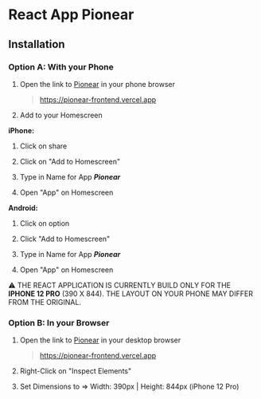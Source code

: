 # React App Pionear

## Installation

### Option A: With your Phone

1. Open the link to [Pionear](https://pionear-frontend.vercel.app) in your phone browser

   > https://pionear-frontend.vercel.app

2. Add to your Homescreen

**iPhone:**

1.  Click on share

2.  Click on "Add to Homescreen"

3.  Type in Name for App **_Pionear_**

4.  Open "App" on Homescreen

**Android:**

1.  Click on option

2.  Click "Add to Homescreen"

3.  Type in Name for App **_Pionear_**

4.  Open "App" on Homescreen

⚠️ THE REACT APPLICATION IS CURRENTLY BUILD ONLY FOR THE **IPHONE 12 PRO** (390 X 844). THE LAYOUT ON YOUR PHONE MAY DIFFER FROM THE ORIGINAL.

### Option B: In your Browser

1. Open the link to [Pionear](https://pionear-frontend.vercel.app) in your desktop browser

   > https://pionear-frontend.vercel.app

2. Right-Click on "Inspect Elements"

3. Set Dimensions to => Width: 390px | Height: 844px (iPhone 12 Pro)
